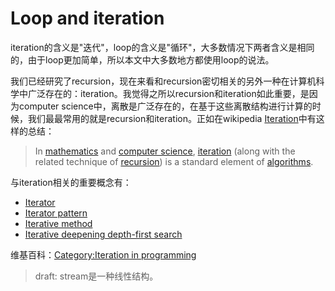 # Loop and iteration

iteration的含义是"迭代"，loop的含义是"循环"，大多数情况下两者含义是相同的，由于loop更加简单，所以本文中大多数地方都使用loop的说法。

我们已经研究了recursion，现在来看和recursion密切相关的另外一种在计算机科学中广泛存在的：iteration。我觉得之所以recursion和iteration如此重要，是因为computer science中，离散是广泛存在的，在基于这些离散结构进行计算的时候，我们最最常用的就是recursion和iteration。正如在wikipedia [Iteration](https://en.wikipedia.org/wiki/Iteration)中有这样的总结：

> In [mathematics](https://en.wikipedia.org/wiki/Mathematics) and [computer science](https://en.wikipedia.org/wiki/Computer_science), [iteration](https://en.wikipedia.org/wiki/Iteration) (along with the related technique of [recursion](https://en.wikipedia.org/wiki/Recursion)) is a standard element of [algorithms](https://en.wikipedia.org/wiki/Algorithm).



与iteration相关的重要概念有：

- [Iterator](https://en.wikipedia.org/wiki/Iterator)
- [Iterator pattern](https://en.wikipedia.org/wiki/Iterator_pattern)
- [Iterative method](https://en.wikipedia.org/wiki/Iterative_method)
- [Iterative deepening depth-first search](https://en.wikipedia.org/wiki/Iterative_deepening_depth-first_search)



维基百科：[Category:Iteration in programming](https://en.wikipedia.org/wiki/Category:Iteration_in_programming)

> draft: stream是一种线性结构。




